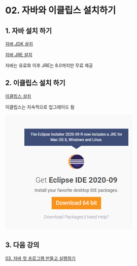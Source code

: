 # 02. 자바와 이클립스 설치하기

## 1. 자바 설치 하기
   
[자바 JDK 설치](https://www.oracle.com/java/technologies/javase-jdk15-downloads.html)

[자바 JRE 설치](https://www.oracle.com/java/technologies/javase-jre8-downloads.html)

자바는 유료화 이후 JRE는 8.0까지만 무료 제공

## 2. 이클립스 설치 하기

[이클립스 설치](https://www.eclipse.org/downloads/)

이클립스는 지속적으로 업그레이드 됨

![eclipse](./img/eclipse.PNG)


## 3. 다음 강의 
[03. 자바 첫 프로그램 만들고 실행하기](https://github.com/heewonim131/java-course/tree/main/Chapter1/01-03/README.md)
